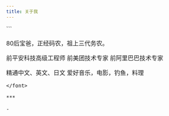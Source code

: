 ```yaml
---
title: 关于我
---
```


<font size=3>
```

 80后宝爸，正经码农，祖上三代务农。

 前平安科技高级工程师
 前美团技术专家
 前阿里巴巴技术专家

 精通中文、英文、日文
 爱好音乐，电影，钓鱼，料理
```
</font>

***

- 
